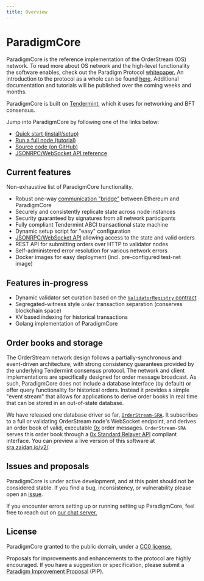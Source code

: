 ```yaml
---
title: Overview
---
```


# ParadigmCore

ParadigmCore is the reference implementation of the OrderStream (OS) network. To read more about OS network and the high-level functionality the software enables, check out the Paradigm Protocol [whitepaper.](https://paradigm.market/whitepaper) An introduction to the protocol as a whole can be found [here](/overview/). Additional documentation and tutorials will be published over the coming weeks and months.

ParadigmCore is built on [Tendermint](https://tendermint.com/), which it uses for networking and BFT consensus.

Jump into ParadigmCore by following one of the links below:
- [Quick start (install/setup)](./install.md)
- [Run a full node (tutorial)](./tutorial.md)
- [Source code (on GitHub)](https://github.com/ParadigmFoundation/ParadigmCore)
- [JSONRPC/WebSocket API reference](./stream-api-reference.md)

## Current features

Non-exhaustive list of ParadigmCore functionality.

- Robust one-way [communication "bridge"](https://github.com/ParadigmFoundation/ParadigmCore/blob/master/spec/ethereum-peg-spec.md) between Ethereum and ParadigmCore
- Securely and consistently replicate state across node instances
- Security guaranteed by signatures from all network participants
- Fully compliant Tendermint ABCI transactional state machine
- Dynamic setup script for "easy" configuration
- [JSONRPC/WebSocket API](./stream-api-reference.md) allowing access to the state and valid orders
- REST API for submitting orders over HTTP to validator nodes
- Self-administered error resolution for various network errors
- Docker images for easy deployment (incl. pre-configured test-net image)

## Features in-progress

- Dynamic validator set curation based on the [`ValidatorRegistry` contract](https://github.com/ParadigmFoundation/ParadigmContracts/blob/master/internal)
- Segregated-witness style `order` transaction separation (conserves blockchain space)
- KV based indexing for historical transactions
- Golang implementation of ParadigmCore

## Order books and storage
The OrderStream network design follows a partially-synchronous and event-driven architecture, with strong consistency guarantees provided by the underlying Tendermint consensus protocol. The network and client implementations are specifically designed for order message broadcast. As such, ParadigmCore does not include a database interface (by default) or offer query functionality for historical orders. Instead it provides a simple "event stream" that allows for applications to derive order books in real time that can be stored in an out-of-state database.

We have released one database driver so far, [`OrderStream-SRA`](https://github.com/ParadigmFoundation/OrderStream-SRA). It subscribes to a full or validating OrderStream node's WebSocket endpoint, and derives an order book of valid, executable [0x](https://0x.org) order messages. `OrderStream-SRA` serves this order book through a [0x Standard Relayer API](https://github.com/0xProject/standard-relayer-api) compliant interface. You can preview a live version of this software at [sra.zaidan.io/v2/](https://sra.zaidan.io/v2/). 

## Issues and proposals
ParadigmCore is under active development, and at this point should not be considered stable. If you find a bug, inconsistency, or vulnerability please open an [issue](https://github.com/paradigmfoundation/paradigmcore/issues).

If you encounter errors setting up or running setting up ParadigmCore, feel free to reach out on [our chat server.](https://chat.paradigm.market/)

## License

ParadigmCore granted to the public domain, under a [CC0 license.](https://www.github.com/paradigmfoundation/paradigmcore/blob/master/LICENSE)

Proposals for improvements and enhancements to the protocol are highly encouraged. If you have a suggestion or specification, please submit a [Paradigm Improvement Proposal](https://github.com/paradigmfoundation/pips) (PIP). 